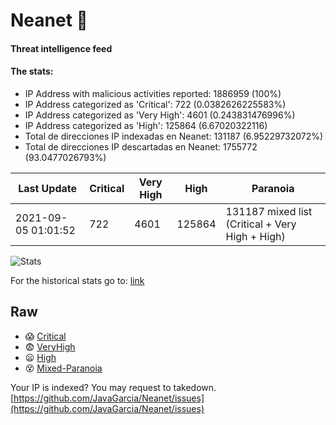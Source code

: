 # Neanet :hocho:
#### Threat intelligence feed
#### The stats:

- IP Address with malicious activities reported: 1886959 (100%)
- IP Address categorized as 'Critical':  722 (0.0382626225583%)
- IP Address categorized as 'Very High':  4601 (0.243831476996%)
- IP Address categorized as 'High':  125864 (6.67020322116)
- Total de direcciones IP indexadas en Neanet:  131187 (6.95229732072%)
- Total de direcciones IP descartadas en Neanet:  1755772 (93.0477026793%)

| Last Update | Critical | Very High | High | Paranoia |
| --- | --- | --- | --- | --- |
| 2021-09-05 01:01:52 | 722 | 4601 | 125864 | 131187 mixed list (Critical + Very High + High)|

![Stats](https://docs.google.com/spreadsheets/d/e/2PACX-1vSnaNMIXVabIpDJjufMlzH7poXnshF3mgd8Is1g9ytUEzVsP5my4Trn8f-xkoLLQ38xpL3HtmUexLo6/pubchart?oid=501124687&format=image)

For the historical stats go to: [link](/stats.csv)
## Raw
- :scream: [Critical](https://raw.githubusercontent.com/JavaGarcia/Neanet/master/blacklists/neanet_critical.txt)
- :fearful: [VeryHigh](https://raw.githubusercontent.com/JavaGarcia/Neanet/master/blacklists/neanet_veryHigh.txtt)
- :frowning: [High](https://raw.githubusercontent.com/JavaGarcia/Neanet/master/blacklists/neanet_high.txt)
- :dizzy_face: [Mixed-Paranoia](https://raw.githubusercontent.com/JavaGarcia/Neanet/master/blacklists/neanet_all.txt)


Your IP is indexed? You may request to takedown. [https://github.com/JavaGarcia/Neanet/issues](https://github.com/JavaGarcia/Neanet/issues)






























































































































































































































































































































































































































































































































































































































































































































































































































































































































































































































































































































































































































































































































































































































































































































































































































































































































































































































































































































































































































































































































































































































































































































































































































































































































































































































































































































































































































































































































































































































































































































































































































































































































































































































































































































































































































































































































































































































































































































































































































































































































































































































































































































































































































































































































































































































































































































































































































































































































































































































































































































































































































































































































































































































































































































































































































































































































































































































































































































































































































































































































































































































































































































































































































































































































































































































































































































































































































































































































































































































































































































































































































































































































































































































































































































































































































































































































































































































































































































































































































































































































































































































































































































































































































































































































































































































































































































